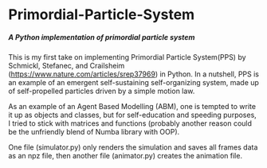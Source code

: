 # Primordial-Particle-System
##### A Python implementation of primordial particle system

This is my first take on implementing Primordial Particle System(PPS) by Schmickl, Stefanec, and Crailsheim (https://www.nature.com/articles/srep37969) in Python. In a nutshell, PPS is  an example of an emergent self-sustaining self-organizing system, made up of self-propelled particles driven by a simple motion law. 

As an example of an Agent Based Modelling (ABM), one is tempted to write it up as objects and classes, but for self-education and speeding purposes, I tried to stick with matrices and functions (probably another reason could be the unfriendly blend of Numba library with OOP).

One file (simulator.py) only renders the simulation and saves all frames data as an npz file, then another file (animator.py) creates the animation file.
